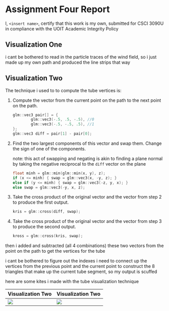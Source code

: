 # Assignment Four Report

I, `<insert name>`, certify that this work is my own, submitted for CSCI 3090U in compliance with the UOIT Academic Integrity Policy

## Visualization One
i cant be bothered to read in the particle traces of the wind field, so i just made up my own path and produced the line strips that way

## Visualization Two
The technique i used to to compute the tube vertices is:
1. Compute the vector from the current point on the path to the next point on the path.
    ```c++
    glm::vec3 pair[] = {
            glm::vec3(-.5, .5, -.5), //0
            glm::vec3(-.5, -.5, .5), //1
    };
    glm::vec3 diff = pair[1] - pair[0];
   ```
2. Find the two largest components of this vector and swap them. Change the sign of one of the components.

    note: this act of swapping and negating is akin to finding a plane normal by taking the negative reciprocal to the `diff` vector on the plane
    ```c++
    float minh = glm::min(glm::min(x, y), z);
    if (x <= minh) { swap = glm::vec3(x, -y, z); }
    else if (y <= minh) { swap = glm::vec3(-z, y, x); }
    else swap = glm::vec3(-y, x, z);
    ```
3. Take the cross product of the original vector and the vector from step 2 to produce the first output.
    ```c++
    kris = glm::cross(diff, swap);
    ```
4. Take the cross product of the original vector and the vector from step 3 to produce the second output.
    ```c++
    kross = glm::cross(kris, swap);
    ```
then i added and subtracted (all 4 combinations) these two vectors   from the point on the path to get the vertices for the tube

i  cant be bothered to figure out the indexes i need to connect up the vertices from the previous point and the current point to construct the 8 triangles that make up the current tube segment, so my output is scuffed

here are some kites i made with the tube visualization technique

Visualization Two| Visualization Two 
 -------------     | ------------- 
   ![][D1]      |   ![][D2]  

[D1]: https://cdn.discordapp.com/attachments/662179346479317022/697184220237529213/Image_2020-04-07_at_4.38_PM.JPG
[D2]: https://cdn.discordapp.com/attachments/662179346479317022/697186358787047434/Image_2020-04-07_at_4.49_PM.JPG